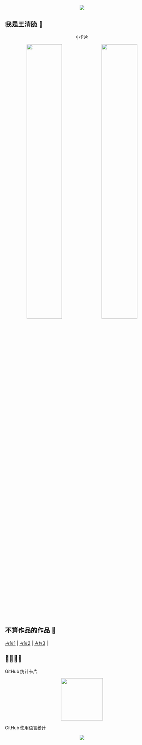 <h1 align="center"> <img src="https://readme-typing-svg.herokuapp.com/?lines=console.log(%22Hello%2C%20World!%22);精诚所至金石为开!&center=true&size=27"> </h1>

## 我是王清脆 🦸

<div align="center" font-size=20px>小卡片</div>
<div display="flex"> 
<p align="center">
   <img width="48%" src="https://github-readme-stats.vercel.app/api?username=wangqingcui&show_icons=true&theme=tokyonight" />
   <img width="48%" src="https://github-readme-streak-stats.herokuapp.com/?user=wangqingcui&theme=tokyonight" />
</p>
</div>

## 不算作品的作品 🧙
<a href="#" target="_blank">占位1</a> |
<a href="#" target="_blank">占位2</a> |
<a href="#" target="_blank">占位3</a> |




## 👼🧚‍♂️🏸







GitHub 统计卡片
<div align="center"> <img height="137px" src="https://github-readme-stats.vercel.app/api?username=wangqingcui&hide_title=true&hide_border=true&show_icons=trueline_height=21&text_color=000&icon_color=000&bg_color=0,ea6161,ffc64d,fffc4d,52fa5a&theme=graywhite" /> </div>

GitHub 使用语言统计
<div align="center"> <img src="https://github-readme-stats.vercel.app/api/top-langs/?username=sun0225SUN&hide_title=true&hide_border=true&layout=compact&langs_count=6&text_color=000&icon_color=fff&bg_color=0,52fa5a,4dfcff,c64dff&theme=graywhite" /> </div>





